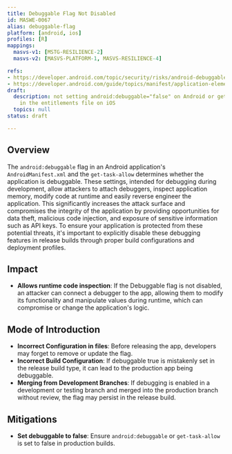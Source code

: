 ```yaml
---
title: Debuggable Flag Not Disabled
id: MASWE-0067
alias: debuggable-flag
platform: [android, ios]
profiles: [R]
mappings:
  masvs-v1: [MSTG-RESILIENCE-2]
  masvs-v2: [MASVS-PLATFORM-1, MASVS-RESILIENCE-4]

refs:
- https://developer.android.com/topic/security/risks/android-debuggable
- https://developer.android.com/guide/topics/manifest/application-element
draft:
  description: not setting android:debuggable="false" on Android or get-task-allow="true"
    in the entitlements file on iOS
  topics: null
status: draft

---
```


## Overview

The `android:debuggable` flag in an Android application's `AndroidManifest.xml`  and the `get-task-allow` determines whether the application is debuggable. These settings, intended for debugging during development, allow attackers to attach debuggers, inspect application memory, modify code at runtime and easily reverse engineer the application. This significantly increases the attack surface and compromises the integrity of the application by providing opportunities for data theft, malicious code injection, and exposure of sensitive information such as API keys. To ensure your application is protected from these potential threats, it's important to explicitly disable these debugging features in release builds through proper build configurations and deployment profiles.

## Impact

- **Allows runtime code inspection**: If the Debuggable flag is not disabled, an attacker can connect a debugger to the app, allowing them to modify its functionality and manipulate values during runtime, which can compromise or change the application's logic.

## Mode of Introduction

- **Incorrect Configuration in files**: Before releasing the app, developers may forget to remove or update the flag.
- **Incorrect Build Configuration**: If debuggable true is mistakenly set in the release build type, it can lead to the production app being debuggable.
- **Merging from Development Branches**: If debugging is enabled in a development or testing branch and merged into the production branch without review, the flag may persist in the release build.

## Mitigations

- **Set debuggable to false**: Ensure `android:debuggable` or `get-task-allow` is set to false in production builds.  
